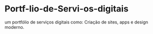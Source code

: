 # Portf-lio-de-Servi-os-digitais
um portfólio de serviços digitais como: Criação de sites, apps e design moderno.
